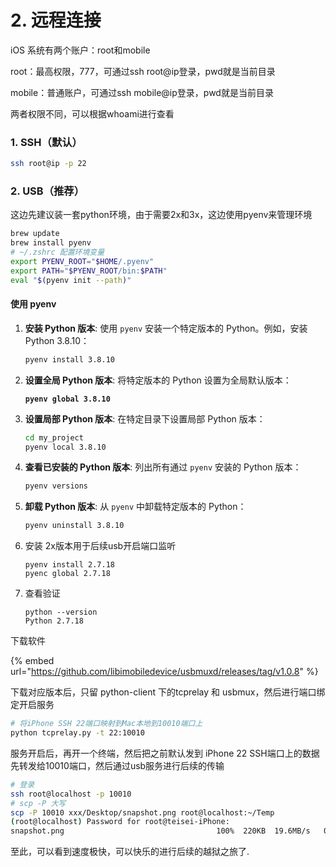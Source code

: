 # 2. 远程连接

iOS 系统有两个账户：root和mobile

root：最高权限，777，可通过ssh root@ip登录，pwd就是当前目录

mobile：普通账户，可通过ssh mobile@ip登录，pwd就是当前目录

两者权限不同，可以根据whoami进行查看



### 1. SSH（默认）

```sh
ssh root@ip -p 22
```

### 2. USB（推荐）

这边先建议装一套python环境，由于需要2x和3x，这边使用pyenv来管理环境

```sh
brew update 
brew install pyenv
# ~/.zshrc 配置环境变量
export PYENV_ROOT="$HOME/.pyenv"
export PATH="$PYENV_ROOT/bin:$PATH"
eval "$(pyenv init --path)"

```

#### 使用 pyenv

1.  **安装 Python 版本**: 使用 `pyenv` 安装一个特定版本的 Python。例如，安装 Python 3.8.10：

    ```bash
    pyenv install 3.8.10
    ```
2.  **设置全局 Python 版本**: 将特定版本的 Python 设置为全局默认版本：

    <pre class="language-bash"><code class="lang-bash"><strong>pyenv global 3.8.10
    </strong></code></pre>
3.  **设置局部 Python 版本**: 在特定目录下设置局部 Python 版本：

    ```bash
    cd my_project
    pyenv local 3.8.10
    ```
4.  **查看已安装的 Python 版本**: 列出所有通过 `pyenv` 安装的 Python 版本：

    ```bash
    pyenv versions
    ```
5.  **卸载 Python 版本**: 从 `pyenv` 中卸载特定版本的 Python：

    ```bash
    pyenv uninstall 3.8.10
    ```
6.  安装 2x版本用于后续usb开启端口监听

    ```
    pyenv install 2.7.18
    pyenc global 2.7.18
    ```
7.  查看验证

    ```
    python --version
    Python 2.7.18
    ```

下载软件

{% embed url="https://github.com/libimobiledevice/usbmuxd/releases/tag/v1.0.8" %}

下载对应版本后，只留 python-client 下的tcprelay 和 usbmux，然后进行端口绑定开启服务

```sh
# 将iPhone SSH 22端口映射到Mac本地到10010端口上
python tcprelay.py -t 22:10010
```

服务开启后，再开一个终端，然后把之前默认发到 iPhone 22 SSH端口上的数据先转发给10010端口，然后通过usb服务进行后续的传输

```sh
# 登录
ssh root@localhost -p 10010
# scp -P 大写
scp -P 10010 xxx/Desktop/snapshot.png root@localhost:~/Temp
(root@localhost) Password for root@teisei-iPhone:
snapshot.png                                  100%  220KB  19.6MB/s   00:00
```



至此，可以看到速度极快，可以快乐的进行后续的越狱之旅了.
